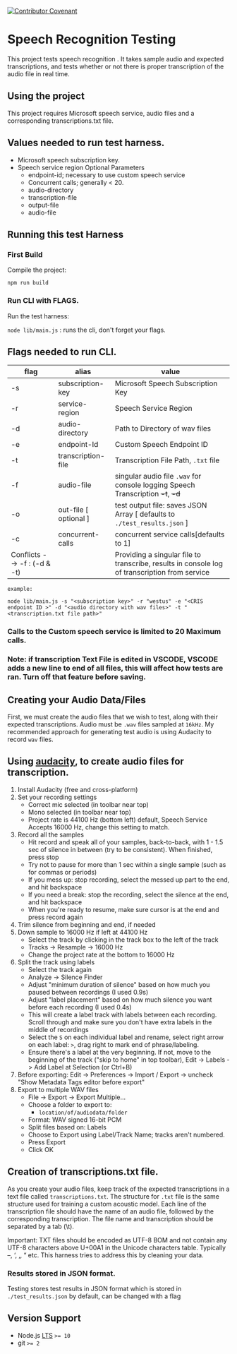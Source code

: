 [![Contributor Covenant](https://img.shields.io/badge/Contributor%20Covenant-v1.4%20adopted-ff69b4.svg)](code_of_conduct.md)

# Speech Recognition Testing
This project tests speech recognition . It takes sample audio and expected transcriptions, and tests whether or not there is proper transcription of the audio file in real time. 

## Using the project

This project requires Microsoft speech service, audio files and a corresponding transcriptions.txt file.

## Values needed to run test harness.
- Microsoft speech subscription key.
- Speech service region
    Optional Parameters
    - endpoint-id; necessary to use custom speech service
    - Concurrent calls; generally < 20.
    - audio-directory
    - transcription-file
    - output-file
    - audio-file

## Running this test Harness

### First Build

Compile the project:

```npm run build```

### Run CLI with FLAGS.

Run the test harness:

```node lib/main.js``` : runs the cli, don't forget your flags.

## Flags needed to run CLI. <Pass these Flags in> 
| flag  | alias  | value  |
|---|---|---|
| -s | subscription-key | Microsoft Speech Subscription Key |
| -r | service-region | Speech Service Region |
| -d | audio-directory | Path to Directory of wav files |
| -e | endpoint-Id | Custom Speech Endpoint ID |
| -t | transcription-file | Transcription File Path, `.txt` file |
| -f | audio-file | singular audio file `.wav` for console logging Speech Transcription ~~-t~~, ~~-d~~|
| -o | out-file [ optional ] | test output file: saves JSON Array [ defaults to `./test_results.json` ] |
| -c | concurrent-calls | concurrent service calls[defaults to 1] |
| Conflicts --> -f : (-d & -t) |   | Providing a singular file to transcribe, results in console log of transcription from service |
```
example:

node lib/main.js -s "<subscription key>" -r "westus" -e "<CRIS endpoint ID >" -d "<audio directory with wav files>" -t "<transcription.txt file path>"

```

### Calls to the Custom speech service is limited to 20 Maximum calls.
 <!--We need more information here -->

### Note: if transcription Text File is edited in VSCODE, VSCODE adds a new line to end of all files, this will affect how tests are ran. Turn off that feature before saving.

## Creating your Audio Data/Files

First, we must create the audio files that we wish to test, along with their expected transcriptions.
Audio must be `.wav` files sampled at `16kHz`. My recommended approach for generating test audio is using Audacity to record `wav` files.

## Using [audacity](https://www.audacityteam.org/), to create audio files for transcription.

1. Install Audacity (free and cross-platform)
2. Set your recording settings
   * Correct mic selected (in toolbar near top)
   * Mono selected (in toolbar near top)
   * Project rate is 44100 Hz (bottom left) default, Speech Service Accepts 16000 Hz, change this setting to match.
3. Record all the samples
   * Hit record and speak all of your samples, back-to-back, with 1 - 1.5 sec of silence in between (try to be consistent). When finished, press stop
   * Try not to pause for more than 1 sec within a single sample (such as for commas or periods)
   * If you mess up: stop recording, select the messed up part to the end, and hit backspace
   * If you need a break: stop the recording, select the silence at the end, and hit backspace
   * When you're ready to resume, make sure cursor is at the end and press record again
4. Trim silence from beginning and end, if needed
5. Down sample to 16000 Hz if left at 44100 Hz
   * Select the track by clicking in the track box to the left of the track
   * Tracks -> Resample -> 16000 Hz
   * Change the project rate at the bottom to 16000 Hz
6. Split the track using labels
   * Select the track again
   * Analyze -> Silence Finder
   * Adjust "minimum duration of silence" based on how much you paused between recordings (I used 0.9s)
   * Adjust "label placement" based on how much silence you want before each recording (I used 0.4s)
   * This will create a label track with labels between each recording. Scroll through and make sure you don't have extra labels in the middle of recordings
   * Select the `S` on each individual label and rename,  select right arrow on each label: `>`, drag right to mark end of phrase/labeling.
   * Ensure there's a label at the very beginning. If not, move to the beginning of the track ("skip to home" in top toolbar), Edit -> Labels -> Add Label at Selection (or Ctrl+B)
7. Before exporting: Edit -> Preferences -> Import / Export -> uncheck "Show Metadata Tags editor before export"
8. Export to multiple WAV files
   * File -> Export -> Export Multiple...
   * Choose a folder to export to:
        * ```location/of/audiodata/folder```
   * Format: WAV signed 16-bit PCM
   * Split files based on: Labels
   * Choose to Export using Label/Track Name; tracks aren't numbered.
   * Press Export
   * Click OK

## Creation of transcriptions.txt file.

As you create your audio files, keep track of the expected transcriptions in a text file called ```transcriptions.txt```. The structure for `.txt` file is the same structure used for training a custom acoustic model. Each line of the transcription file should have the name of an audio file, followed by the corresponding transcription. The file name and transcription should be separated by a tab (\t). 

Important: TXT files should be encoded as UTF-8 BOM and not contain any UTF-8 characters above U+00A1 in the Unicode characters table. Typically –, ‘, ‚, “ etc. This harness tries to address this by cleaning your data. 

### Results stored in JSON format. 
Testing stores test results in JSON format which is stored in `./test_results.json` by default, can be changed with a flag 


## Version Support

* Node.js [LTS](https://github.com/nodejs/LTS#lts-schedule) `>= 10`
* git `>= 2`
